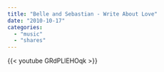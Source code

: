 ```yaml
---
title: "Belle and Sebastian - Write About Love"
date: "2010-10-17"
categories:
  - "music"
  - "shares"
---
```


{{< youtube GRdPLlEHOqk >}}
